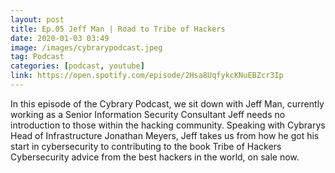 ```yaml
---
layout: post
title: Ep.05 Jeff Man | Road to Tribe of Hackers
date: 2020-01-03 03:49
image: /images/cybrarypodcast.jpeg
tag: Podcast
categories: [podcast, youtube]
link: https://open.spotify.com/episode/2Hsa8UqfykcKNuEBZcr3Ip
---
```

In this episode of the Cybrary Podcast, we sit down with Jeff Man, currently working as a Senior Information Security Consultant Jeff needs no introduction to those within the hacking community. Speaking with Cybrarys Head of Infrastructure Jonathan Meyers, Jeff takes us from how he got his start in cybersecurity to contributing to the book Tribe of Hackers Cybersecurity advice from the best hackers in the world, on sale now.
